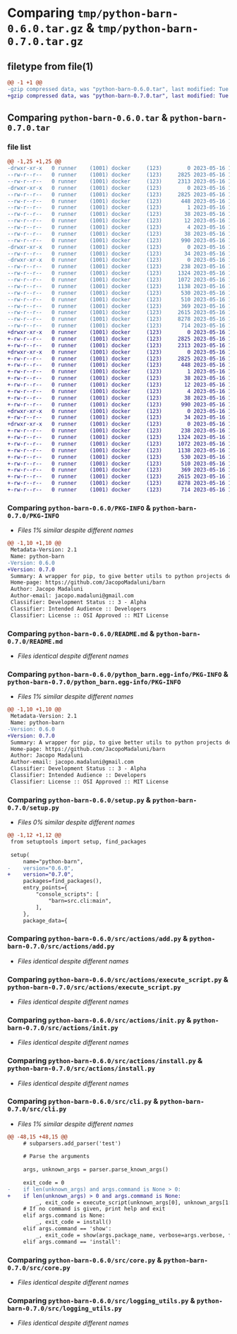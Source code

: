 # Comparing `tmp/python-barn-0.6.0.tar.gz` & `tmp/python-barn-0.7.0.tar.gz`

## filetype from file(1)

```diff
@@ -1 +1 @@
-gzip compressed data, was "python-barn-0.6.0.tar", last modified: Tue May 16 15:06:29 2023, max compression
+gzip compressed data, was "python-barn-0.7.0.tar", last modified: Tue May 16 18:02:31 2023, max compression
```

## Comparing `python-barn-0.6.0.tar` & `python-barn-0.7.0.tar`

### file list

```diff
@@ -1,25 +1,25 @@
-drwxr-xr-x   0 runner    (1001) docker     (123)        0 2023-05-16 15:06:29.543465 python-barn-0.6.0/
--rw-r--r--   0 runner    (1001) docker     (123)     2825 2023-05-16 15:06:29.543465 python-barn-0.6.0/PKG-INFO
--rw-r--r--   0 runner    (1001) docker     (123)     2313 2023-05-16 15:06:17.000000 python-barn-0.6.0/README.md
-drwxr-xr-x   0 runner    (1001) docker     (123)        0 2023-05-16 15:06:29.539465 python-barn-0.6.0/python_barn.egg-info/
--rw-r--r--   0 runner    (1001) docker     (123)     2825 2023-05-16 15:06:29.000000 python-barn-0.6.0/python_barn.egg-info/PKG-INFO
--rw-r--r--   0 runner    (1001) docker     (123)      448 2023-05-16 15:06:29.000000 python-barn-0.6.0/python_barn.egg-info/SOURCES.txt
--rw-r--r--   0 runner    (1001) docker     (123)        1 2023-05-16 15:06:29.000000 python-barn-0.6.0/python_barn.egg-info/dependency_links.txt
--rw-r--r--   0 runner    (1001) docker     (123)       38 2023-05-16 15:06:29.000000 python-barn-0.6.0/python_barn.egg-info/entry_points.txt
--rw-r--r--   0 runner    (1001) docker     (123)       12 2023-05-16 15:06:29.000000 python-barn-0.6.0/python_barn.egg-info/requires.txt
--rw-r--r--   0 runner    (1001) docker     (123)        4 2023-05-16 15:06:29.000000 python-barn-0.6.0/python_barn.egg-info/top_level.txt
--rw-r--r--   0 runner    (1001) docker     (123)       38 2023-05-16 15:06:29.543465 python-barn-0.6.0/setup.cfg
--rw-r--r--   0 runner    (1001) docker     (123)      990 2023-05-16 15:06:17.000000 python-barn-0.6.0/setup.py
-drwxr-xr-x   0 runner    (1001) docker     (123)        0 2023-05-16 15:06:29.539465 python-barn-0.6.0/src/
--rw-r--r--   0 runner    (1001) docker     (123)       34 2023-05-16 15:06:17.000000 python-barn-0.6.0/src/__init__.py
-drwxr-xr-x   0 runner    (1001) docker     (123)        0 2023-05-16 15:06:29.539465 python-barn-0.6.0/src/actions/
--rw-r--r--   0 runner    (1001) docker     (123)      238 2023-05-16 15:06:17.000000 python-barn-0.6.0/src/actions/__init__.py
--rw-r--r--   0 runner    (1001) docker     (123)     1324 2023-05-16 15:06:17.000000 python-barn-0.6.0/src/actions/add.py
--rw-r--r--   0 runner    (1001) docker     (123)     1072 2023-05-16 15:06:17.000000 python-barn-0.6.0/src/actions/execute_script.py
--rw-r--r--   0 runner    (1001) docker     (123)     1138 2023-05-16 15:06:17.000000 python-barn-0.6.0/src/actions/init.py
--rw-r--r--   0 runner    (1001) docker     (123)      530 2023-05-16 15:06:17.000000 python-barn-0.6.0/src/actions/install.py
--rw-r--r--   0 runner    (1001) docker     (123)      510 2023-05-16 15:06:17.000000 python-barn-0.6.0/src/actions/remove.py
--rw-r--r--   0 runner    (1001) docker     (123)      369 2023-05-16 15:06:17.000000 python-barn-0.6.0/src/actions/show.py
--rw-r--r--   0 runner    (1001) docker     (123)     2615 2023-05-16 15:06:17.000000 python-barn-0.6.0/src/cli.py
--rw-r--r--   0 runner    (1001) docker     (123)     8278 2023-05-16 15:06:17.000000 python-barn-0.6.0/src/core.py
--rw-r--r--   0 runner    (1001) docker     (123)      714 2023-05-16 15:06:17.000000 python-barn-0.6.0/src/logging_utils.py
+drwxr-xr-x   0 runner    (1001) docker     (123)        0 2023-05-16 18:02:31.115624 python-barn-0.7.0/
+-rw-r--r--   0 runner    (1001) docker     (123)     2825 2023-05-16 18:02:31.115624 python-barn-0.7.0/PKG-INFO
+-rw-r--r--   0 runner    (1001) docker     (123)     2313 2023-05-16 18:02:19.000000 python-barn-0.7.0/README.md
+drwxr-xr-x   0 runner    (1001) docker     (123)        0 2023-05-16 18:02:31.111624 python-barn-0.7.0/python_barn.egg-info/
+-rw-r--r--   0 runner    (1001) docker     (123)     2825 2023-05-16 18:02:31.000000 python-barn-0.7.0/python_barn.egg-info/PKG-INFO
+-rw-r--r--   0 runner    (1001) docker     (123)      448 2023-05-16 18:02:31.000000 python-barn-0.7.0/python_barn.egg-info/SOURCES.txt
+-rw-r--r--   0 runner    (1001) docker     (123)        1 2023-05-16 18:02:31.000000 python-barn-0.7.0/python_barn.egg-info/dependency_links.txt
+-rw-r--r--   0 runner    (1001) docker     (123)       38 2023-05-16 18:02:31.000000 python-barn-0.7.0/python_barn.egg-info/entry_points.txt
+-rw-r--r--   0 runner    (1001) docker     (123)       12 2023-05-16 18:02:31.000000 python-barn-0.7.0/python_barn.egg-info/requires.txt
+-rw-r--r--   0 runner    (1001) docker     (123)        4 2023-05-16 18:02:31.000000 python-barn-0.7.0/python_barn.egg-info/top_level.txt
+-rw-r--r--   0 runner    (1001) docker     (123)       38 2023-05-16 18:02:31.115624 python-barn-0.7.0/setup.cfg
+-rw-r--r--   0 runner    (1001) docker     (123)      990 2023-05-16 18:02:19.000000 python-barn-0.7.0/setup.py
+drwxr-xr-x   0 runner    (1001) docker     (123)        0 2023-05-16 18:02:31.111624 python-barn-0.7.0/src/
+-rw-r--r--   0 runner    (1001) docker     (123)       34 2023-05-16 18:02:19.000000 python-barn-0.7.0/src/__init__.py
+drwxr-xr-x   0 runner    (1001) docker     (123)        0 2023-05-16 18:02:31.115624 python-barn-0.7.0/src/actions/
+-rw-r--r--   0 runner    (1001) docker     (123)      238 2023-05-16 18:02:19.000000 python-barn-0.7.0/src/actions/__init__.py
+-rw-r--r--   0 runner    (1001) docker     (123)     1324 2023-05-16 18:02:19.000000 python-barn-0.7.0/src/actions/add.py
+-rw-r--r--   0 runner    (1001) docker     (123)     1072 2023-05-16 18:02:19.000000 python-barn-0.7.0/src/actions/execute_script.py
+-rw-r--r--   0 runner    (1001) docker     (123)     1138 2023-05-16 18:02:19.000000 python-barn-0.7.0/src/actions/init.py
+-rw-r--r--   0 runner    (1001) docker     (123)      530 2023-05-16 18:02:19.000000 python-barn-0.7.0/src/actions/install.py
+-rw-r--r--   0 runner    (1001) docker     (123)      510 2023-05-16 18:02:19.000000 python-barn-0.7.0/src/actions/remove.py
+-rw-r--r--   0 runner    (1001) docker     (123)      369 2023-05-16 18:02:19.000000 python-barn-0.7.0/src/actions/show.py
+-rw-r--r--   0 runner    (1001) docker     (123)     2615 2023-05-16 18:02:19.000000 python-barn-0.7.0/src/cli.py
+-rw-r--r--   0 runner    (1001) docker     (123)     8278 2023-05-16 18:02:19.000000 python-barn-0.7.0/src/core.py
+-rw-r--r--   0 runner    (1001) docker     (123)      714 2023-05-16 18:02:19.000000 python-barn-0.7.0/src/logging_utils.py
```

### Comparing `python-barn-0.6.0/PKG-INFO` & `python-barn-0.7.0/PKG-INFO`

 * *Files 1% similar despite different names*

```diff
@@ -1,10 +1,10 @@
 Metadata-Version: 2.1
 Name: python-barn
-Version: 0.6.0
+Version: 0.7.0
 Summary: A wrapper for pip, to give better utils to python projects dependency management
 Home-page: https://github.com/JacopoMadaluni/barn
 Author: Jacopo Madaluni
 Author-email: jacopo.madaluni@gmail.com
 Classifier: Development Status :: 3 - Alpha
 Classifier: Intended Audience :: Developers
 Classifier: License :: OSI Approved :: MIT License
```

### Comparing `python-barn-0.6.0/README.md` & `python-barn-0.7.0/README.md`

 * *Files identical despite different names*

### Comparing `python-barn-0.6.0/python_barn.egg-info/PKG-INFO` & `python-barn-0.7.0/python_barn.egg-info/PKG-INFO`

 * *Files 1% similar despite different names*

```diff
@@ -1,10 +1,10 @@
 Metadata-Version: 2.1
 Name: python-barn
-Version: 0.6.0
+Version: 0.7.0
 Summary: A wrapper for pip, to give better utils to python projects dependency management
 Home-page: https://github.com/JacopoMadaluni/barn
 Author: Jacopo Madaluni
 Author-email: jacopo.madaluni@gmail.com
 Classifier: Development Status :: 3 - Alpha
 Classifier: Intended Audience :: Developers
 Classifier: License :: OSI Approved :: MIT License
```

### Comparing `python-barn-0.6.0/setup.py` & `python-barn-0.7.0/setup.py`

 * *Files 0% similar despite different names*

```diff
@@ -1,12 +1,12 @@
 from setuptools import setup, find_packages
 
 setup(
     name="python-barn",
-    version="0.6.0",
+    version="0.7.0",
     packages=find_packages(),
     entry_points={
         "console_scripts": [
             "barn=src.cli:main",
         ],
     },
     package_data={
```

### Comparing `python-barn-0.6.0/src/actions/add.py` & `python-barn-0.7.0/src/actions/add.py`

 * *Files identical despite different names*

### Comparing `python-barn-0.6.0/src/actions/execute_script.py` & `python-barn-0.7.0/src/actions/execute_script.py`

 * *Files identical despite different names*

### Comparing `python-barn-0.6.0/src/actions/init.py` & `python-barn-0.7.0/src/actions/init.py`

 * *Files identical despite different names*

### Comparing `python-barn-0.6.0/src/actions/install.py` & `python-barn-0.7.0/src/actions/install.py`

 * *Files identical despite different names*

### Comparing `python-barn-0.6.0/src/cli.py` & `python-barn-0.7.0/src/cli.py`

 * *Files 1% similar despite different names*

```diff
@@ -48,15 +48,15 @@
     # subparsers.add_parser('test')
 
     # Parse the arguments
  
     args, unknown_args = parser.parse_known_args()
 
     exit_code = 0
-    if len(unknown_args) and args.command is None > 0:
+    if len(unknown_args) > 0 and args.command is None:
         _, exit_code = execute_script(unknown_args[0], unknown_args[1:])
     # If no command is given, print help and exit
     elif args.command is None:
         _, exit_code = install()
     elif args.command == 'show':
         _, exit_code = show(args.package_name, verbose=args.verbose, files=args.files)
     elif args.command == 'install':
```

### Comparing `python-barn-0.6.0/src/core.py` & `python-barn-0.7.0/src/core.py`

 * *Files identical despite different names*

### Comparing `python-barn-0.6.0/src/logging_utils.py` & `python-barn-0.7.0/src/logging_utils.py`

 * *Files identical despite different names*

